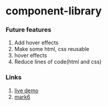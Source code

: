 # component-library

### Future features
1. Add hover effects
2. Make some html, css reusable
3. hover effects 
4. Reduce lines of code(html and css)
### Links
1. [live demo](https://ajit-sakri.netlify.app/)
2. [mark6](https://github.com/ajitpsakri/banana-talk)

